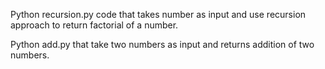 Python recursion.py code that takes number as input and use recursion approach to return
factorial of a number.

Python add.py that take two numbers as input and returns addition of two numbers.
